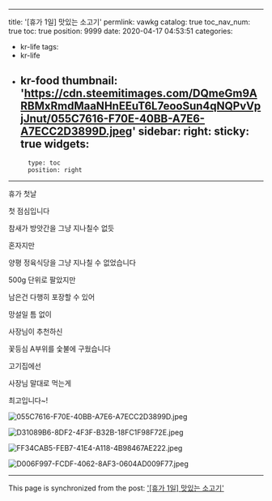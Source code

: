 
---
title: '[휴가 1일] 맛있는 소고기'
permlink: vawkg
catalog: true
toc_nav_num: true
toc: true
position: 9999
date: 2020-04-17 04:53:51
categories:
- kr-life
tags:
- kr-life
- kr-food
thumbnail: 'https://cdn.steemitimages.com/DQmeGm9ARBMxRmdMaaNHnEEuT6L7eooSun4qNQPvVpjJnut/055C7616-F70E-40BB-A7E6-A7ECC2D3899D.jpeg'
sidebar:
    right:
        sticky: true
widgets:
    -
        type: toc
        position: right
---


휴가 첫날

첫 점심입니다

참새가 방앗간을 그냥 지나칠수 없듯

혼자지만 

양평 정육식당을 그냥 지나칠 수 없었습니다

500g 단위로 팔았지만

남은건 다행히 포장할 수 있어

망설일 틈 없이 

사장님이 추천하신 

꽃등심 A부위를 숯불에 구웠습니다

고기집에선 

사장님 말대로 먹는게

최고입니다~!


![055C7616-F70E-40BB-A7E6-A7ECC2D3899D.jpeg](https://cdn.steemitimages.com/DQmeGm9ARBMxRmdMaaNHnEEuT6L7eooSun4qNQPvVpjJnut/055C7616-F70E-40BB-A7E6-A7ECC2D3899D.jpeg)

![D31089B6-8DF2-4F3F-B32B-18FC1F98F72E.jpeg](https://cdn.steemitimages.com/DQma8U144E5nzv7iSg9Hf9s923iFrzmqk3HADeQMjVm3Q5i/D31089B6-8DF2-4F3F-B32B-18FC1F98F72E.jpeg)

![FF34CAB5-FEB7-41E4-A118-4B98467AE222.jpeg](https://cdn.steemitimages.com/DQmRi4fCCK5gQzetmywb44tntGctNjAUPD7oJJFUwJPANLG/FF34CAB5-FEB7-41E4-A118-4B98467AE222.jpeg)

![D006F997-FCDF-4062-8AF3-0604AD009F77.jpeg](https://cdn.steemitimages.com/DQmXGbGmNGhzDd9nnRhFiQkKqzL4NoX2GB7Nxv2d8Shi1Qa/D006F997-FCDF-4062-8AF3-0604AD009F77.jpeg)

- - -

This page is synchronized from the post: ['[휴가 1일] 맛있는 소고기'](https://steemit.com/@coreabeforekorea/vawkg)
